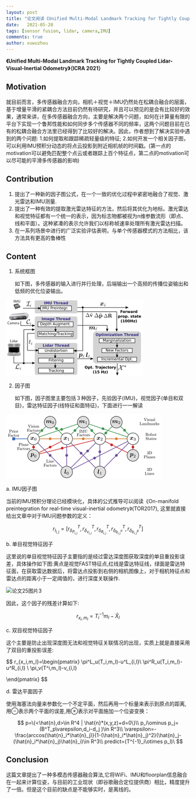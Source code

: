 ```yaml
---
layout: post
title: "论文阅读《Unified Multi-Modal Landmark Tracking for Tightly Coupled Lidar-Visual-Inertial Odometry》"
date:   2021-05-28
tags: [sensor fusion, lidar, camera,IMU]
comments: true
author: xuwuzhou
---
```




<!-- more -->

**《Unified Multi-Modal Landmark Tracking for Tightly Coupled Lidar-Visual-Inertial Odometry》（ICRA 2021）**

## Motivation

   就目前而言，多传感器融合方向，相机＋视觉＋IMU仍然处在松耦合融合的层面，基于增量平滑的紧耦合方法目前仍然有待研究，并且可以预见的是会有比较好的效果，通常来讲，在多传感器融合方向，主要是解决两个问题，如何在计算量有限的平台下实现一个鲁邦性能和如何同步多个传感器不同的频率，这两个问题目前在已有的松耦合融合方法里已经得到了比较好的解决。因此，作者想到了解决实验中遇到的两个问题: 1.如何提取和跟踪稀疏轻量级的特征; 2.如何开发一个相关因子图，可以利用IMU预积分动态的将点云投影到附近相机帧的时间戳。(第一点的motivation可以避免匹配整个点云或者跟踪上百个特征点，第二点的motivation可以尽可能的平滑多传感器的影响)


## Contribution

1. 提出了一种新的因子图公式，在一个一致的优化过程中紧密地融合了视觉、激光雷达和IMU测量.
2. 提出了一种有效的提取激光雷达特征的方法，然后将其优化为地标。激光雷达和视觉特征都有一个统一的表示，因为标志物都被视为n维参数流形（即点、线和平面）。这种紧凑的表示允许我们以标称帧速率处理所有激光雷达扫描。 
3. 在一系列场景中进行的广泛实验评估表明，与单个传感器模式的方法相比，该方法具有更高的鲁棒性
## Content

1. 系统框图

   如下图，多传感器的输入进行并行处理，后端输出一个高频的传播位姿输出和低频的优化位姿输出。

![论文25图片1](../images/论文25图片1.png)

2. 因子图

   如下图，因子图里主要包括３种因子，先验因子(IMU)，视觉因子(单目和双目)，雷达特征因子(线特征和面特征)，下面进行一一解读
   

![论文25图片2](../images/论文25图片2.png)

   a. IMU因子图

   当前的IMU预积分理论已经模块化，具体的公式推导可以阅读《On-manifold preintegration for real-time visual-inertial odometry》(TOR2017), 这里就直接给出文章中对于IMU问题参数的定义：

$$
r_{I_{i,j}}=[r^T_{\delta_{P_{i,j}}},r^T_{\delta_{v_{i,j}}},r^T_{\delta_{R_{i,j}}},r^T_{\delta_{b^a_{i,j}}},r^T_{\delta_{b^g_{i,j}}}]
$$

   b. 单目视觉特征因子

   这里说的单目视觉特征因子主要指的是经过雷达深度图获取深度的单目重投影误差，具体操作如下图:黄点是视觉FAST特征点,红线是雷达特征线，绿面是雷达特征面，在获取雷达数据后，将雷达点投影到右侧的相机图像上，对于相机特征点和雷达点的距离小于一定阈值的，进行深度关联操作.

![论文25图片3](../images/论文25图片23.png)

   因此，这个因子的残差计算如下:

$$
r_{x_i,m_l}=T^{-1}_im_l-\hat{X}_l
$$

   c. 双目视觉特征因子

   这个主要是防止出现深度图无法和视觉特征关联情况的出现，实质上就是直接采用了双目的重投影误差:

$$
r_{x_i,m_l}=\begin{pmatrix}
 \pi^L_u(T_i,m_l)-u^L_{i,l}\\
 \pi^R_u(T_i,m_l)-u^R_{i,l}
 \\
 \pi_v(T^i,m_l)-v_{i,l}

\end{pmatrix}
$$

   d. 雷达平面因子

   使用海塞法向量来参数化一个不定平面，然后再用一个标量来表示到原点的距离,用⊖表示两个平面的误差,用⊗表示对平面施加一个位姿变换：

$$
p=\{<\hat{n},d>\in R^4 | \hat{n}*(x,y,z)+d=0\}\\
   p_i\ominus p_j=(B^T_p\varepsilon,d_i-d_j )\in R^3\\
   \varepsilon=-\frac{arccos(\hat{n}_i*\hat{n}_j)}{1-(\hat{n}_i*\hat{n}_j)^2}(\hat{n}_j-(\hat{n}_i*\hat{n}_j)\hat{n}_i)\in R^3\\
   predict=(T^{-1}_i\otimes p_l)\
$$
## Conclusion

   这篇文章提出了一种多模态传感器融合算法,它将WiFi、IMU和floorplan信息融合在一起来计算位姿，与目前的工业现状（即谷歌融合定位提供商）相比，精度提升了一倍。但是这个目前的缺点是不能够实时，是离线的。